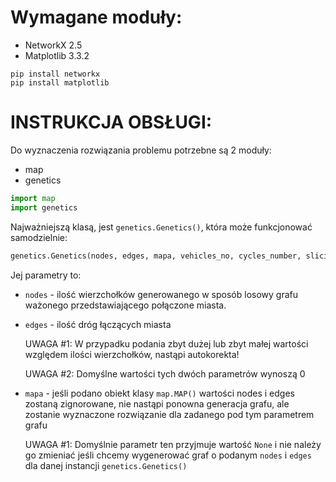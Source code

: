 # Wymagane moduły:

* NetworkX 2.5
* Matplotlib 3.3.2

```
pip install networkx
pip install matplotlib
```

# INSTRUKCJA OBSŁUGI:

Do wyznaczenia rozwiązania problemu potrzebne są 2 moduły:
* map
* genetics

```python
import map
import genetics
```

Najważniejszą klasą, jest ```genetics.Genetics()```, która może funkcjonować samodzielnie:
```python
genetics.Genetics(nodes, edges, mapa, vehicles_no, cycles_number, slicing_type)
```
Jej parametry to:
* ```nodes``` - ilość wierzchołków generowanego w sposób losowy grafu ważonego przedstawiającego połączone miasta.
* ```edges``` - ilość dróg łączących miasta

   UWAGA #1: W przypadku podania zbyt dużej lub zbyt małej wartości względem ilości wierzchołków, nastąpi autokorekta!
   
   UWAGA #2: Domyślne wartości tych dwóch parametrów wynoszą 0
   
* ```mapa``` - jeśli podano obiekt klasy ```map.MAP()``` wartości nodes i edges zostaną zignorowane, nie nastąpi ponowna generacja grafu, ale zostanie wyznaczone rozwiązanie dla zadanego pod tym parametrem grafu
   
   UWAGA #1: Domyślnie parametr ten przyjmuje wartość ```None``` i nie należy go zmieniać jeśli chcemy wygenerować graf o podanym ```nodes``` i ```edges``` dla danej instancji ```genetics.Genetics()```

